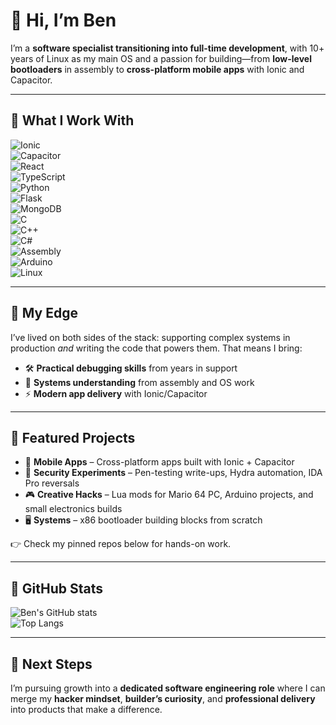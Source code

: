# 👋 Hi, I’m Ben  

I’m a **software specialist transitioning into full-time development**, with 10+ years of Linux as my main OS and a passion for building—from **low-level bootloaders** in assembly to **cross-platform mobile apps** with Ionic and Capacitor.  

---

## 🔹 What I Work With  
![Ionic](https://img.shields.io/badge/Ionic-3880FF?style=for-the-badge&logo=ionic&logoColor=white)  
![Capacitor](https://img.shields.io/badge/Capacitor-119EFF?style=for-the-badge&logo=capacitor&logoColor=white)  
![React](https://img.shields.io/badge/React-61DAFB?style=for-the-badge&logo=react&logoColor=black)  
![TypeScript](https://img.shields.io/badge/TypeScript-3178C6?style=for-the-badge&logo=typescript&logoColor=white)  
![Python](https://img.shields.io/badge/Python-3776AB?style=for-the-badge&logo=python&logoColor=white)  
![Flask](https://img.shields.io/badge/Flask-000000?style=for-the-badge&logo=flask&logoColor=white)  
![MongoDB](https://img.shields.io/badge/MongoDB-4EA94B?style=for-the-badge&logo=mongodb&logoColor=white)  
![C](https://img.shields.io/badge/C-A8B9CC?style=for-the-badge&logo=c&logoColor=black)  
![C++](https://img.shields.io/badge/C++-00599C?style=for-the-badge&logo=c%2B%2B&logoColor=white)  
![C#](https://img.shields.io/badge/C%23-239120?style=for-the-badge&logo=c-sharp&logoColor=white)  
![Assembly](https://img.shields.io/badge/x86_Assembly-555555?style=for-the-badge)  
![Arduino](https://img.shields.io/badge/Arduino-00979D?style=for-the-badge&logo=arduino&logoColor=white)  
![Linux](https://img.shields.io/badge/Linux-FCC624?style=for-the-badge&logo=linux&logoColor=black)  

---

## 🔹 My Edge  
I’ve lived on both sides of the stack: supporting complex systems in production *and* writing the code that powers them. That means I bring:  
- 🛠 **Practical debugging skills** from years in support  
- 🧩 **Systems understanding** from assembly and OS work  
- ⚡ **Modern app delivery** with Ionic/Capacitor  

---

## 🔹 Featured Projects  
- 📱 **Mobile Apps** – Cross-platform apps built with Ionic + Capacitor  
- 🧪 **Security Experiments** – Pen-testing write-ups, Hydra automation, IDA Pro reversals  
- 🎮 **Creative Hacks** – Lua mods for Mario 64 PC, Arduino projects, and small electronics builds  
- 🖥️ **Systems** – x86 bootloader building blocks from scratch  

👉 Check my pinned repos below for hands-on work.  

---

## 🔹 GitHub Stats  

![Ben's GitHub stats](https://github-readme-stats.vercel.app/api?username=MrSSHH&show_icons=true&theme=radical)  
![Top Langs](https://github-readme-stats.vercel.app/api/top-langs/?username=MrSSHH&layout=compact&theme=radical)  

---

## 🔹 Next Steps  
I’m pursuing growth into a **dedicated software engineering role** where I can merge my **hacker mindset**, **builder’s curiosity**, and **professional delivery** into products that make a difference.
